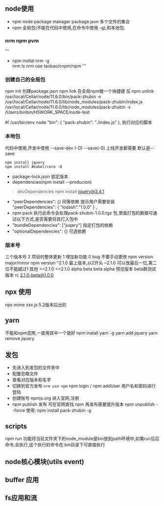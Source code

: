 ## node使用
- npm node package manager package.json 多个文件的集合
- npm 全局包(不能在代码中使用,在命令中使用 -g),和本地包.

### nrm npm pvm
'''
- npm instlal nrm -g  
nrm ls 
nrm use taobao/cnpm/npm
'''
### 创建自己的全局包

npm init 创建package.json
npm link 在全局npm做一个快捷键  反 npm unlink
/usr/local/Cellar/node/11.6.0/bin/pack-zhubin -> /usr/local/Cellar/node/11.6.0/lib/node_modules/pack-zhubin/index.js
/usr/local/Cellar/node/11.6.0/lib/node_modules/pack-zhubin -> /Users/binbin/H5WORK_SPACE/node-test

#! /usr/bin/env node
  "bin": {
    "pack-zhubin": "./index.js"
  },
  执行对应的脚本

### 本地包
代码中使用,开发中使用 --save-dev (-D)
--save(-S)  上线开发都需要
默认是--save
```
npm install jquery
npm install #babel/core -D
```
- package-lock.json 锁定版本
- dependencies(npm install --producion)
> devDependencies
> npm install jquery@3.4.1


- "peerDependencies": {} 同等依赖 提示用户需要安装
"peerDependencies": {
    “lodash”:"1.0.0"
} ,
- npm pack 执行此命令会处理pack-zhubin-1.0.0.tgz 包,里面打包的数据可通过以下方式,是否需要将其打入包中
- "bundleDependencies": ["juqery"] 指定打包的依赖
- "optionalDependencies": {} 可选依赖

### 版本号
三个版本号 2 项目的整体更新 1 增加新功能 0 bug   不要手动更改
npm version major/minor
npm version
^2.1.0 最上版本,以2开头
~2.1.0 可以改最后一位,第二位不能超过1
其他 >=2.1.0 <=2.1.0 
alpha beta beta
alpha 预览版本 beta群测试版本 rc
2.1.0-beta@1.0.0
## npx 使用
npx mime xxx.js 5.2版本后出的
## yarn 
不能和npm混用,一直用其中一个就好
npm install yarn -g
yarn add jquery yarn remove jquery
## 发包
- 先进入到发包的文件夹中
- 配置忽略文件
- 查看对应版本和名字
- 切换到官方发布 `nrm use npm` npm login /  npm addUser 用户名和密码进行登陆
- 创建账号 npmjs.org 进入官网,注册
- npm publish 发布 可在官网查找
npm 再发布需要提升版本
npm unpublish --force
使用:
npm install pack-zhubin -g
## scripts
npm run 功能将当前文件夹下的node_module是bin放到path环境中,如果run后后命令,会执行,这个执行的命令在.bin目录下可直接执行

## node核心模块(utils event)

## buffer 应用

## fs应用和流